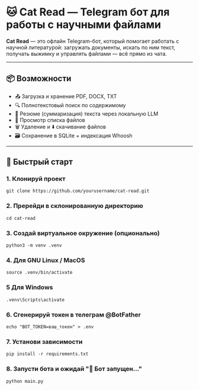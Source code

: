 # 🐱 Cat Read — Telegram бот для работы с научными файлами

**Cat Read** — это офлайн Telegram-бот, который помогает работать с научной литературой: загружать документы, искать по ним текст, получать выжимку и управлять файлами — всё прямо из чата.

---

## 📦 Возможности

- 📤 Загрузка и хранение PDF, DOCX, TXT
- 🔍 Полнотекстовый поиск по содержимому
- 🧠 Резюме (суммаризация) текста через локальную LLM
- 📁 Просмотр списка файлов
- 🗑 Удаление и ⬇ скачивание файлов
- 🗃 Сохранение в SQLite + индексация Whoosh

---

## 🚀 Быстрый старт

### 1. Клонируй проект
```
git clone https://github.com/yourusername/cat-read.git
```
### 2. Пререйди в склонированную директорию
```
cd cat-read
```
### 3. Создай виртуальное окружение (опционально)
```
python3 -m venv .venv
```
### 4. Для GNU Linux / MacOS
```
source .venv/bin/activate
```
### 5 Для Windows
```
.venv\Scripts\activate
```
### 6. Сгенерируй токен в телеграм @BotFather
```
echo "BOT_TOKEN=ваш_токен" > .env
```
### 7. Установи зависимости 
```
pip install -r requirements.txt
```
### 8. Запусти бота и ожидай "🤖 Бот запущен..."
```
python main.py
```